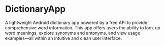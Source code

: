 # DictionaryApp
A lightweight Android dictionary app powered by a free API to provide comprehensive word information. This app offers users the ability to look up word meanings, explore synonyms and antonyms, and view usage examples—all within an intuitive and clean user interface.
